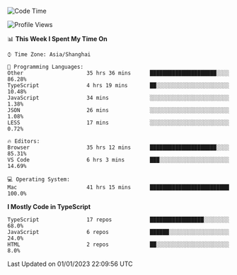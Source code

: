 <!--START_SECTION:waka-->
![Code Time](http://img.shields.io/badge/Code%20Time-3%2C600%20hrs%202%20mins-blue)

![Profile Views](http://img.shields.io/badge/Profile%20Views-0-blue)

📊 **This Week I Spent My Time On** 

```text
⌚︎ Time Zone: Asia/Shanghai

💬 Programming Languages: 
Other                    35 hrs 36 mins      █████████████████████░░░░   86.28% 
TypeScript               4 hrs 19 mins       ██░░░░░░░░░░░░░░░░░░░░░░░   10.48% 
JavaScript               34 mins             ░░░░░░░░░░░░░░░░░░░░░░░░░   1.38% 
JSON                     26 mins             ░░░░░░░░░░░░░░░░░░░░░░░░░   1.08% 
LESS                     17 mins             ░░░░░░░░░░░░░░░░░░░░░░░░░   0.72%

🔥 Editors: 
Browser                  35 hrs 12 mins      █████████████████████░░░░   85.31% 
VS Code                  6 hrs 3 mins        ███░░░░░░░░░░░░░░░░░░░░░░   14.69%

💻 Operating System: 
Mac                      41 hrs 15 mins      █████████████████████████   100.0%

```

**I Mostly Code in TypeScript** 

```text
TypeScript               17 repos            █████████████████░░░░░░░░   68.0% 
JavaScript               6 repos             ██████░░░░░░░░░░░░░░░░░░░   24.0% 
HTML                     2 repos             ██░░░░░░░░░░░░░░░░░░░░░░░   8.0%

```



 Last Updated on 01/01/2023 22:09:56 UTC
<!--END_SECTION:waka-->
